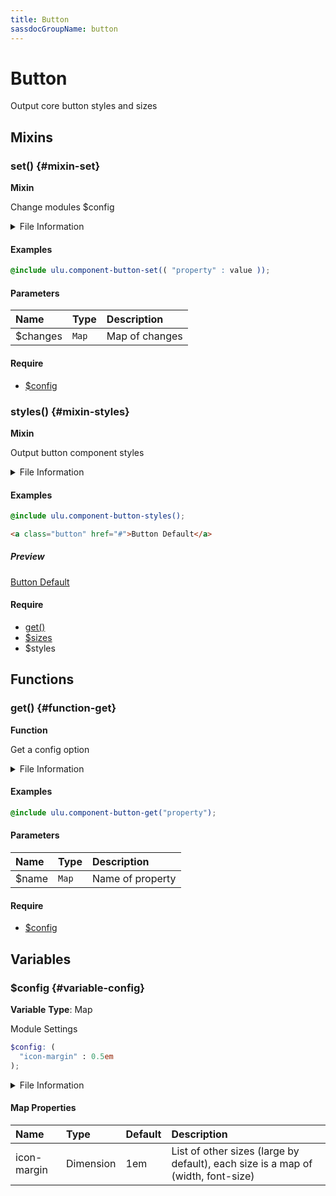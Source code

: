 ```yaml
---
title: Button
sassdocGroupName: button
---
```



# Button

<div class="type-large">

Output core button styles and sizes

</div>



## Mixins




<div class="sassdoc-item-header">

###  set() {#mixin-set}

  <div class="sassdoc-item-header__labels">
    <span class="tag tag--primary"><strong>Mixin</strong></span>
  </div>

</div>

  

Change modules $config
    
    


<details>
  <summary>File Information</summary>
  
- **File:** _button.scss
- **Group:** button
- **Type:** mixin
- **Lines (comments):** 21-24
- **Lines (code):** 26-28

</details>

    

#### Examples

      


``` scss
@include ulu.component-button-set(( "property" : value ));
```
  



      

#### Parameters


|Name|Type|Description|
|:--|:--|:--|
|$changes|`Map`|Map of changes|

    

#### Require

- [$config](/sass/components/accordion/#variable-config)
  


<div class="sassdoc-item-header">

###  styles() {#mixin-styles}

  <div class="sassdoc-item-header__labels">
    <span class="tag tag--primary"><strong>Mixin</strong></span>
  </div>

</div>

  

Output button component styles
    
    


<details>
  <summary>File Information</summary>
  
- **File:** _button.scss
- **Group:** button
- **Type:** mixin
- **Lines (comments):** 39-43
- **Lines (code):** 45-102

</details>

    

#### Examples

      


``` scss
@include ulu.component-button-styles();
```
  



      

      


``` html
<a class="button" href="#">Button Default</a>
```
  


##### Preview

<div>
<a class="button" href="#">Button Default</a>
</div>

    

      

#### Require

- [get()](/sass/components/accordion/#function-get)
- [$sizes](/sass/components/adaptive-spacing/#variable-sizes)
- $styles
  
  

## Functions




<div class="sassdoc-item-header">

###  get() {#function-get}

  <div class="sassdoc-item-header__labels">
    <span class="tag tag--primary"><strong>Function</strong></span>
  </div>

</div>

  

Get a config option
    
    


<details>
  <summary>File Information</summary>
  
- **File:** _button.scss
- **Group:** button
- **Type:** function
- **Lines (comments):** 30-33
- **Lines (code):** 35-37

</details>

    

#### Examples

      


``` scss
@include ulu.component-button-get("property");
```
  



      

#### Parameters


|Name|Type|Description|
|:--|:--|:--|
|$name|`Map`|Name of property|

    

#### Require

- [$config](/sass/components/accordion/#variable-config)
  
  

## Variables




<div class="sassdoc-item-header">

###  $config {#variable-config}

  <div class="sassdoc-item-header__labels">
    <span class="tag tag--primary"><strong>Variable</strong></span> <span class="tag"><strong>Type</strong>: Map</span>
  </div>

</div>

  

Module Settings
    
    

``` scss
$config: (
  "icon-margin" : 0.5em
);
```
  


<details>
  <summary>File Information</summary>
  
- **File:** _button.scss
- **Group:** button
- **Type:** variable
- **Lines (comments):** 13-15
- **Lines (code):** 17-19

</details>

    

#### Map Properties


|Name|Type|Default|Description|
|:--|:--|:--|:--|
|icon-margin|Dimension|1em|List of other sizes (large by default), each size is a map of (width, font-size)|

    
  
  